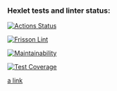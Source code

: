 ### Hexlet tests and linter status:
[![Actions Status](https://github.com/FrissonFrisson/python-project-52/actions/workflows/hexlet-check.yml/badge.svg)](https://github.com/FrissonFrisson/python-project-52/actions)

[![Frisson Lint](https://github.com/FrissonFrisson/python-project-52/actions/workflows/check_lint.yml/badge.svg)](https://github.com/FrissonFrisson/python-project-52/actions/workflows/check_lint.yml)

[![Maintainability](https://api.codeclimate.com/v1/badges/c33abdfcb19b0efc0bb9/maintainability)](https://codeclimate.com/github/FrissonFrisson/python-project-52/maintainability)

[![Test Coverage](https://api.codeclimate.com/v1/badges/c33abdfcb19b0efc0bb9/test_coverage)](https://codeclimate.com/github/FrissonFrisson/python-project-52/test_coverage)

[a link](https://python-project-52-bbsc.onrender.com)